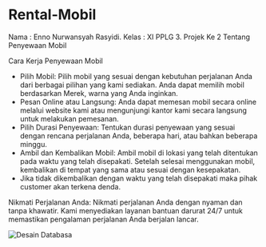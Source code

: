 # Rental-Mobil

Nama : Enno Nurwansyah Rasyidi.
Kelas : XI PPLG 3.
Projek Ke 2 Tentang Penyewaan Mobil

Cara Kerja Penyewaan Mobil
* Pilih Mobil: Pilih mobil yang sesuai dengan kebutuhan perjalanan Anda dari berbagai pilihan yang kami sediakan. Anda dapat memilih mobil berdasarkan Merek, warna yang Anda inginkan.
* Pesan Online atau Langsung: Anda dapat memesan mobil secara online melalui website kami atau mengunjungi kantor kami secara langsung untuk melakukan pemesanan.
* Pilih Durasi Penyewaan: Tentukan durasi penyewaan yang sesuai dengan rencana perjalanan Anda, beberapa hari, atau bahkan beberapa minggu.
* Ambil dan Kembalikan Mobil: Ambil mobil di lokasi yang telah ditentukan pada waktu yang telah disepakati. Setelah selesai menggunakan mobil, kembalikan di tempat yang sama atau sesuai dengan kesepakatan.
* Jika tidak dikembalikan dengan waktu yang telah disepakati maka pihak customer akan terkena denda.
  
Nikmati Perjalanan Anda: Nikmati perjalanan Anda dengan nyaman dan tanpa khawatir. Kami menyediakan layanan bantuan darurat 24/7 untuk memastikan pengalaman perjalanan Anda berjalan lancar.

![Desain Databasa](https://github.com/IDUKA-PT-PundiMasBerjaya/Rental-Mobil/assets/153041331/447c7b29-794b-445e-9fa3-223a91f291f5)

